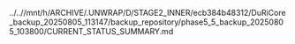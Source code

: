 ../..//mnt/h/ARCHIVE/.UNWRAP/D/STAGE2_INNER/ecb384b48312/DuRiCore_backup_20250805_113147/backup_repository/phase5_5_backup_20250805_103800/CURRENT_STATUS_SUMMARY.md
